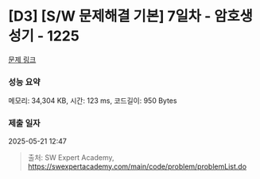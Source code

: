 # [D3] [S/W 문제해결 기본] 7일차 - 암호생성기 - 1225 

[문제 링크](https://swexpertacademy.com/main/code/problem/problemDetail.do?contestProbId=AV14uWl6AF0CFAYD) 

### 성능 요약

메모리: 34,304 KB, 시간: 123 ms, 코드길이: 950 Bytes

### 제출 일자

2025-05-21 12:47



> 출처: SW Expert Academy, https://swexpertacademy.com/main/code/problem/problemList.do